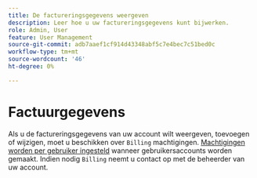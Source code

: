 ```yaml
---
title: De factureringsgegevens weergeven
description: Leer hoe u uw factureringsgegevens kunt bijwerken.
role: Admin, User
feature: User Management
source-git-commit: adb7aaef1cf914d43348abf5c7e4bec7c51bed0c
workflow-type: tm+mt
source-wordcount: '46'
ht-degree: 0%

---
```


# Factuurgegevens

Als u de factureringsgegevens van uw account wilt weergeven, toevoegen of wijzigen, moet u beschikken over `Billing` machtigingen. [Machtigingen worden per gebruiker ingesteld](../../administrator/user-management/user-management.md) wanneer gebruikersaccounts worden gemaakt. Indien nodig `Billing` neemt u contact op met de beheerder van uw account.
